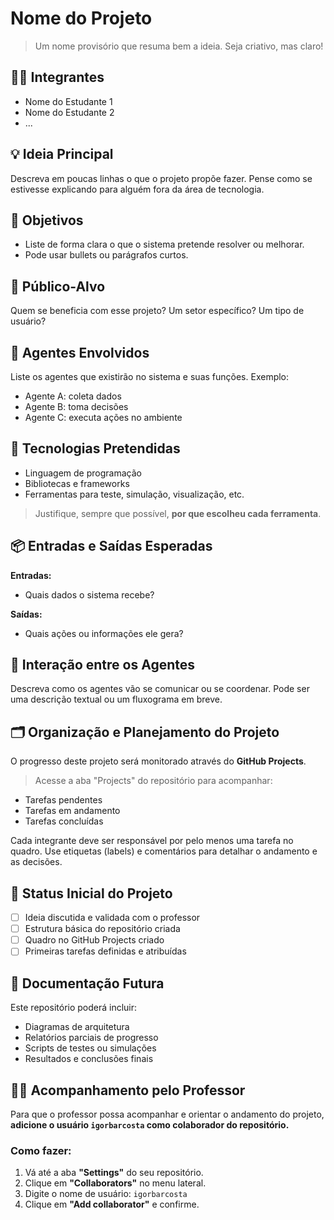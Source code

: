 # Nome do Projeto
> Um nome provisório que resuma bem a ideia. Seja criativo, mas claro!

## 👨‍🎓 Integrantes
- Nome do Estudante 1
- Nome do Estudante 2
- ...

## 💡 Ideia Principal
Descreva em poucas linhas o que o projeto propõe fazer. 
Pense como se estivesse explicando para alguém fora da área de tecnologia.

## 🎯 Objetivos
- Liste de forma clara o que o sistema pretende resolver ou melhorar.
- Pode usar bullets ou parágrafos curtos.

## 👥 Público-Alvo
Quem se beneficia com esse projeto? Um setor específico? Um tipo de usuário?

## 🤖 Agentes Envolvidos
Liste os agentes que existirão no sistema e suas funções.
Exemplo:
- Agente A: coleta dados
- Agente B: toma decisões
- Agente C: executa ações no ambiente

## 🧱 Tecnologias Pretendidas
- Linguagem de programação
- Bibliotecas e frameworks
- Ferramentas para teste, simulação, visualização, etc.

> Justifique, sempre que possível, **por que escolheu cada ferramenta**.

## 📦 Entradas e Saídas Esperadas
**Entradas:**
- Quais dados o sistema recebe?

**Saídas:**
- Quais ações ou informações ele gera?

## 🔁 Interação entre os Agentes
Descreva como os agentes vão se comunicar ou se coordenar.
Pode ser uma descrição textual ou um fluxograma em breve.

## 🗂️ Organização e Planejamento do Projeto
O progresso deste projeto será monitorado através do **GitHub Projects**.

> Acesse a aba "Projects" do repositório para acompanhar:
- Tarefas pendentes
- Tarefas em andamento
- Tarefas concluídas

Cada integrante deve ser responsável por pelo menos uma tarefa no quadro.
Use etiquetas (labels) e comentários para detalhar o andamento e as decisões.

## 📌 Status Inicial do Projeto
- [ ] Ideia discutida e validada com o professor
- [ ] Estrutura básica do repositório criada
- [ ] Quadro no GitHub Projects criado
- [ ] Primeiras tarefas definidas e atribuídas

## 📄 Documentação Futura
Este repositório poderá incluir:
- Diagramas de arquitetura
- Relatórios parciais de progresso
- Scripts de testes ou simulações
- Resultados e conclusões finais

## 👨‍🏫 Acompanhamento pelo Professor
Para que o professor possa acompanhar e orientar o andamento do projeto, **adicione o usuário `igorbarcosta` como colaborador do repositório.**

### Como fazer:
1. Vá até a aba **"Settings"** do seu repositório.
2. Clique em **"Collaborators"** no menu lateral.
3. Digite o nome de usuário: `igorbarcosta`
4. Clique em **"Add collaborator"** e confirme.

